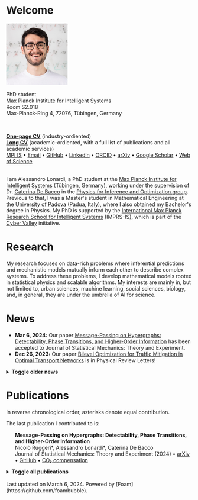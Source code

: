 # Welcome

<style>
  .no-bullet {
  list-style-type: none;
  }
</style>

<img src="./files/alessandro.jpg" alt="profile" width="33%"/>

<p>
PhD student<br/>
Max Planck Institute for Intelligent Systems<br/>
Room S2.018<br/>
Max-Planck-Ring 4, 72076, Tübingen, Germany
</p>
<br/>

<a href="../files/CV_one_page.pdf" download><b>One-page CV</b></a> (industry-ordiented)<br/>
<a href="../files/CV_long.pdf" download><b>Long CV</b></a> (academic-ordiented, with a full list of publications and all academic services)<br/>
[MPI IS](https://is.mpg.de/person/alonardi) • 
[Email](mailto:alessandro.lonardi@tuebingen.mpg.de) • 
[GitHub](https://github.com/aleable) • 
[LinkedIn](https://www.linkedin.com/in/alonardi/) • 
[ORCID](https://orcid.org/0000-0003-4866-8088) • 
[arXiv](https://arxiv.org/search/?query=Alessandro+Lonardi&searchtype=author&abstracts=show&order=-announced_date_first&size=50) • 
[Google Scholar](https://scholar.google.com/citations?user=KPLxOj0AAAAJ&hl=en&oi=ao) • 
[Web of Science](https://www.webofscience.com/wos/author/record/GYA-1831-2022)

<br/>
I am Alessandro Lonardi, a PhD student at the <a href="https://is.mpg.de/">Max Planck Institute for Intelligent Systems</a> (Tübingen, Germany), working under the supervision of Dr. <a href="https://cdebacco.com/">Caterina De Bacco</a> in the <a href="https://is.mpg.de/employees?_=1598796063852&action=index&controller=employees&departments=pio&query=&utf8=\%E2\%9C\%93">Physics for Inference and Optimization group</a>. Previous to that, I was a Master's student in Mathematical Engineering at the <a href="https://www.unipd.it/en/">University of Padova</a> (Padua, Italy), where I also obtained my Bachelor's degree in Physics. My PhD is supported by the <a href="https://imprs.is.mpg.de">International Max Planck Research School for Intelligent Systems</a> (IMPRS-IS), which is part of the <a href="https://cyber-valley.de/en">Cyber Valley</a> initiative.

<h1>Research</h1>

My research focuses on data-rich problems where inferential predictions and mechanistic models mutually inform each other to describe complex systems. To address these problems, I develop mathematical models rooted in statistical physics and scalable algorithms. My interests are mainly in, but not limited to, urban sciences, machine learning, social sciences, biology, and, in general, they are under the umbrella of AI for science.

<h1>News</h1>

* <b>Mar 6, 2024:</b> Our paper  <a href="https://arxiv.org/abs/2312.00708">Message-Passing on Hypergraphs: Detectability, Phase Transitions, and Higher-Order Information</a> has been accepted to Journal of Statistical Mechanics: Theory and Experiment.
* <b>Dec 26, 2023:</b> Our paper <a href="https://journals.aps.org/prl/abstract/10.1103/PhysRevLett.131.267401">Bilevel Optimization for Traffic Mitigation in Optimal Transport Networks</a> is in Physical Review Letters!
<details>
  <summary><b>Toggle older news</b></summary>
<ul>

<br/><li><b>Dec 1, 2023:</b> A new preprint is in online: <a href="https://arxiv.org/abs/2312.00708">Message-Passing on Hypergraphs: Detectability, Phase Transitions, and Higher-Order Information</a>. As a symbolic compensation for the emissions generated by our numerical experiments, <a href="https://nickruggeri.github.io/">Nick</a> and I planted a <a href="https://www.treedom.net/en/user/nicolo-ruggeri-7568/trees/ZMG-8DNK">Hyper Mango</a> 🥭.</li>
<li><b>Oct 9, 2023:</b> I do not use Twitter anymore. My social media profile is now <a href="https://www.linkedin.com/in/alonardi/">@alonardi</a> on LinkedIn.</li>
<li><b>June 28, 2023:</b> A new preprint is online: <a href="https://arxiv.org/abs/2306.16246">Bilevel Optimization for Traffic Mitigation in Optimal Transport Networks</a>.</li>
<li><b>July, 2023:</b> Two talks at <a href="https://netsci2023.wixsite.com/netsci2023">Netsci 2023</a>: Infrastructure adaptation and emergence of loops in network routing with time-dependent loads and Bilevel optimization for flow control in optimal transport networks.</li>
<li><b>Mar 9, 2023:</b> I gave a talk for the <a href="https://sites.google.com/view/netplace/home-page">NetPLACE Seminars</a> series.</li>
<li><b>Feb 3, 2023:</b> Our work <a href="https://journals.aps.org/pre/abstract/10.1103/PhysRevE.107.024302">Infrastructure adaptation and emergence of loops in network routing with time-dependent loads</a> is in Physical Review E!</li>
<li><b>Jan 20, 2023:</b> Our work <a href="https://www.frontiersin.org/articles/10.3389/fphy.2023.1089114/abstract">Immiscible Color Flows in Optimal Transport Networks for Image Classification</a> is in Frontiers in Physics! As a symbolic compensation for the emissions generated by our numerical experiments, <a href="https://diegoabt.github.io/">Diego</a> and I planted a <a href="https://www.treedom.net/en/page/register?id=49Z-KEWX">cocoa tree</a> 🌿.</li>
<li><b>May 6, 2022:</b> Our work <a href="https://www.nature.com/articles/s41598-022-11348-9">Multicommodity routing optimization for engineering networks</a> is in Scientific Reports!</li>
<li><b>May 4, 2022:</b> A new preprint is online: Immiscible Color Flows in Optimal Transport Networks for Image Classification.</li>
<li><b>Dec 21, 2021:</b> A new preprint is online: Infrastructure adaptation and emergence of loops in network routing with time-dependent loads.</li>
<li><b>Oct 13, 2021 - Feb 11, 2022:</b> I am a teaching assistant for the course of <a href="https://github.com/APMLA-2021/APMLA-WS_21-22_material">Advanced Probabilistic Machine Learning and Applications (2022)</a>, at <a href="https://uni-tuebingen.de/universitaet/">University of Tübingen</a>.</li>
<li><b>Oct 4, 2021:</b> Our work <a href="https://journals.aps.org/prresearch/abstract/10.1103/PhysRevResearch.3.043010">Designing optimal networks for multicommodity transport problem</a> is in Physical Review Research!</li>
<li><b>July 14, 2021:</b> Our work <a href="https://www.mdpi.com/1999-4893/14/7/189">Optimal Transport in Multilayer Networks for Traffic Flow Optimization</a> has just been published.</li>
<li><b>Apr 19, 2021 - July 31, 2021:</b> I was a teaching assistant for the course of Advanced Probabilistic Machine Learning and Applications (2021), at <a href="https://uni-tuebingen.de/universitaet/">University of Tübingen</a>.</li>
<li><b>Feb 12, 2021:</b> I joined the <a href="https://imprs.is.mpg.de">International Max Planck Research School for Intelligent Systems</a>!</li>
</ul>
</details>

<h1>Publications</h1>

In reverse chronological order, asterisks denote equal contribution.

The last publication I contributed to is:

<ul class="no-bullet">
  <li><strong>Message-Passing on Hypergraphs: Detectability, Phase Transitions, and Higher-Order Information</strong><br/>
  Nicolò Ruggeri*, Alessandro Lonardi*, Caterina De Bacco<br/>
  Journal of Statistical Mechanics: Theory and Experiment (2024) • <a href="https://arxiv.org/abs/2312.00708">arXiv</a> • <a href="https://github.com/nickruggeri/hypergraph-message-passing">GitHub</a> • <a href="https://www.treedom.net/en/user/nicolo-ruggeri-7568/trees/ZMG-8DNK">CO₂ compensation</a></li>
</ul>

<details>
<summary><b>Toggle all publications</b></summary>

<br/><ul class="no-bullet">
  <li><strong>Bilevel Optimization for Traffic Mitigation in Optimal Transport Networks</strong><br/>
  Alessandro Lonardi, Caterina De Bacco<br/>
  <a href="https://journals.aps.org/prl/abstract/10.1103/PhysRevLett.131.267401">Physical Review Letters 131, 267401 (2023)</a> • <a href="https://arxiv.org/abs/2306.16246">arXiv</a> • <a href="https://github.com/aleable/BROT">GitHub</a></li>
</ul>

<ul class="no-bullet">
  <li><strong>Immiscible Color Flows in Optimal Transport Networks for Image Classification</strong><br/>
  Alessandro Lonardi*, Diego Baptista*, Caterina De Bacco<br/>
  <a href="https://www.frontiersin.org/articles/10.3389/fphy.2023.1089114/abstract">Frontiers in Physics 11:1089114 (2023)</a> • <a href="https://arxiv.org/abs/2205.02938">arXiv</a> • <a href="https://github.com/aleable/MODI">GitHub</a> • <a href="https://github.com/aleable/MODI/blob/main/misc/POSTER_MODI.pdf">Poster</a> • <a href="https://www.treedom.net/en/page/register?id=49Z-KEWX">CO₂ compensation</a></li>
</ul>

<ul class="no-bullet">
  <li><strong>Infrastructure adaptation and emergence of loops in network routing with time-dependent loads</strong><br/>
  Alessandro Lonardi, Enrico Facca, Mario Putti, Caterina De Bacco<br/>
  <a href="https://journals.aps.org/pre/abstract/10.1103/PhysRevE.107.024302">Physical Review E 107, 024302 (2023)</a> • <a href="https://arxiv.org/abs/2112.10620">arXiv</a> • <a href="https://github.com/aleable/N-STARK">GitHub</a></li>
</ul>

<ul class="no-bullet">
  <li><strong>Multicommodity routing optimization for engineering networks</strong><br/>
  Alessandro Lonardi, Mario Putti, Caterina De Bacco<br/>
  <a href="https://www.nature.com/articles/s41598-022-11348-9">Scientific Reports 12, 7474 (2022)</a> • <a href="https://arxiv.org/abs/2110.06171">arXiv</a> • <a href="https://github.com/aleable/McOpt">GitHub</a></li>
</ul>

<ul class="no-bullet">
  <li><strong>Optimal Transport in Multilayer Networks for Traffic Flow Optimization</strong><br/>
  Abdullahi Adinoyi Ibrahim, Alessandro Lonardi, Caterina De Bacco<br/>
  <a href="https://www.mdpi.com/1999-4893/14/7/189">Algorithms, 14(7), 189 (2021)</a> • <a href="https://arxiv.org/abs/2106.07202">arXiv</a> • <a href="https://github.com/cdebacco/MultiOT">GitHub</a></li>
</ul>

<ul class="no-bullet">
  <li><strong>Designing optimal networks for multicommodity transport problem</strong><br/>
  Alessandro Lonardi, Enrico Facca, Mario Putti, Caterina De Bacco<br/>
  <a href="https://link.aps.org/doi/10.1103/PhysRevResearch.3.043010">Physical Review Research 3, 043010 (2021)</a> • <a href="https://arxiv.org/abs/2010.14377">arXiv</a> • <a href="https://github.com/aleable/McOpt">GitHub</a></li>
</ul>

</details>

<br/>
Last updated on March 6, 2024.
Powered by [Foam](https://github.com/foambubble).
